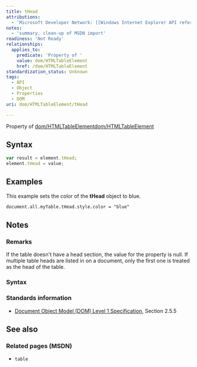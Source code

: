 ```yaml
---
title: tHead
attributions:
  - 'Microsoft Developer Network: [[Windows Internet Explorer API reference](http://msdn.microsoft.com/en-us/library/ie/hh828809%28v=vs.85%29.aspx) Article]'
notes:
  - 'summary, clean-up of MSDN import'
readiness: 'Not Ready'
relationships:
  applies_to:
    predicate: 'Property of '
    value: dom/HTMLTableElement
    href: /dom/HTMLTableElement
standardization_status: Unknown
tags:
  - API
  - Object
  - Properties
  - DOM
uri: dom/HTMLTableElement/tHead

---
```

Property of [dom/HTMLTableElement](/dom/HTMLTableElement)[dom/HTMLTableElement](/dom/HTMLTableElement)

## <span>Syntax</span>

``` js
var result = element.tHead;
element.tHead = value;
```

## <span>Examples</span>

This example sets the color of the **tHead** object to blue.

``` html
document.all.myTable.tHead.style.color = "blue"
```

## <span>Notes</span>

### <span>Remarks</span>

If the table doesn't have a head section, the value for the property is null. If multiple table heads are listed in on a document, only the first one is treated as the head of the table.

### <span>Syntax</span>

### <span>Standards information</span>

-   [Document Object Model (DOM) Level 1 Specification](http://go.microsoft.com/fwlink/p/?linkid=161725), Section 2.5.5

## <span>See also</span>

### <span>Related pages (MSDN)</span>

-   `table`
